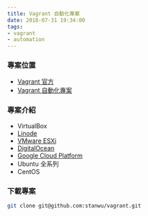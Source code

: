```yaml
---
title: Vagrant 自動化專案
date: 2018-07-31 19:34:00
tags: 
- vagrant
- automation
---
```


### 專案位置

- [Vagrant 官方](https://www.vagrantup.com)
- [Vagrant 自動化專案](https://github.com/stanwu/vagrant)

### 專案介紹

- VirtualBox
- [Linode](https://www.linode.com/docs/applications/configuration-management/vagrant-linode-environments/)
- [VMware ESXi](https://github.com/josenk/vagrant-vmware-esxi)
- [DigitalOcean](https://github.com/devopsgroup-io/vagrant-digitalocean)
- [Google Cloud Platform](https://github.com/mitchellh/vagrant-google)
- Ubuntu 全系列
- CentOS

### 下載專案

``` bash
git clone git@github.com:stanwu/vagrant.git
```


